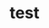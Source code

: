 ---
title: 'test'
description: '这是一个测试帖'
pubDate: 'January 27 2025'
heroImage: '/117092881_p1.webp'
pinned: true
notCompleted: false
---
